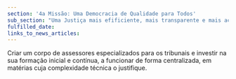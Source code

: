 ```yaml
---
section: '4a Missão: Uma Democracia de Qualidade para Todos'
sub_section: "Uma Justiça mais efificiente, mais transparente e mais acessível"
fulfilled_date:
links_to_news_articles:
---
```


Criar um corpo de assessores especializados para os tribunais e investir na sua formação inicial e contínua, a funcionar de forma centralizada, em matérias cuja complexidade técnica o justifique.